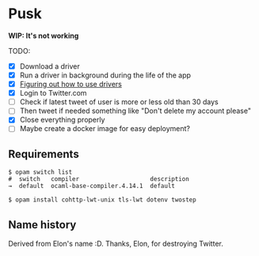 # Pusk

**WIP: It's not working**

TODO:

- [x] Download a driver
- [x] Run a driver in background during the life of the app
- [x] [Figuring out how to use drivers](https://w3c.github.io/webdriver/#endpoints)
- [x] Login to Twitter.com
- [ ] Check if latest tweet of user is more or less old than 30 days
- [ ] Then tweet if needed something like "Don't delete my account please"
- [x] Close everything properly
- [ ] Maybe create a docker image for easy deployment?

## Requirements

```opam
$ opam switch list
#  switch   compiler                    description
→  default  ocaml-base-compiler.4.14.1  default
```

```sh
$ opam install cohttp-lwt-unix tls-lwt dotenv twostep
```

## Name history

Derived from Elon's name :D. Thanks, Elon, for destroying Twitter.

